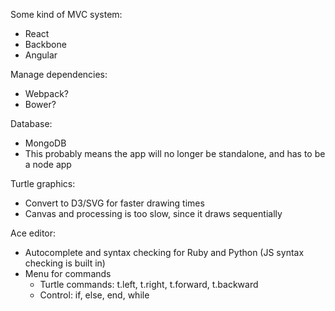 Some kind of MVC system:
  - React
  - Backbone
  - Angular

Manage dependencies:
  - Webpack?
  - Bower?

Database:
  - MongoDB
  - This probably means the app will no longer be standalone,
    and has to be a node app

Turtle graphics:
  - Convert to D3/SVG for faster drawing times
  - Canvas and processing is too slow, since it draws sequentially

Ace editor:
  - Autocomplete and syntax checking for Ruby and Python (JS syntax checking is built in)
  - Menu for commands
    - Turtle commands: t.left, t.right, t.forward, t.backward
	- Control: if, else, end, while
